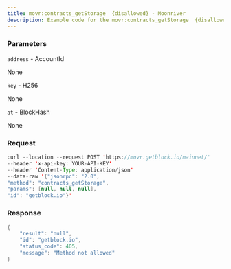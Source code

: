 ```yaml
---
title: movr:contracts_getStorage  {disallowed} - Moonriver
description: Example code for the movr:contracts_getStorage  {disallowed} json-rpc method. Сomplete guide on how to use movr:contracts_getStorage  {disallowed} json-rpc in GetBlock.io Web3 documentation.
---
```


### Parameters


`address` - AccountId

None

`key` - H256

None

`at` - BlockHash

None

### Request

``` java
curl --location --request POST 'https://movr.getblock.io/mainnet/' 
--header 'x-api-key: YOUR-API-KEY' 
--header 'Content-Type: application/json' 
--data-raw '{"jsonrpc": "2.0",
"method": "contracts_getStorage",
"params": [null, null, null],
"id": "getblock.io"}'
```

###  Response

``` java
{
    "result": "null",
    "id": "getblock.io",
    "status_code": 405,
    "message": "Method not allowed"
}
```

